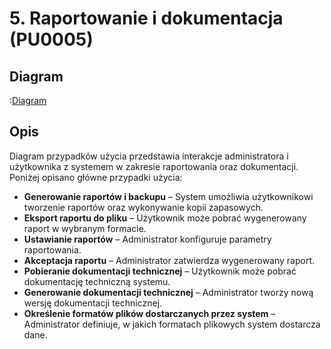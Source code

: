# 5. Raportowanie i dokumentacja (PU0005)

## Diagram
:[Diagram](PU0005.puml)

## Opis
Diagram przypadków użycia przedstawia interakcje administratora i użytkownika z systemem w zakresie raportowania oraz dokumentacji. Poniżej opisano główne przypadki użycia:

- **Generowanie raportów i backupu** – System umożliwia użytkownikowi tworzenie raportów oraz wykonywanie kopii zapasowych.
- **Eksport raportu do pliku** – Użytkownik może pobrać wygenerowany raport w wybranym formacie.
- **Ustawianie raportów** – Administrator konfiguruje parametry raportowania.
- **Akceptacja raportu** – Administrator zatwierdza wygenerowany raport.
- **Pobieranie dokumentacji technicznej** – Użytkownik może pobrać dokumentację techniczną systemu.
- **Generowanie dokumentacji technicznej** – Administrator tworzy nową wersję dokumentacji technicznej.
- **Określenie formatów plików dostarczanych przez system** – Administrator definiuje, w jakich formatach plikowych system dostarcza dane.